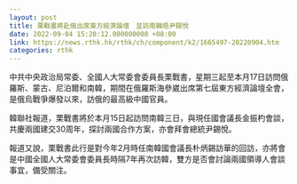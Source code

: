 ```yaml
---
layout: post
title: 栗戰書將赴俄出席東方經濟論壇　並訪南韓晤尹錫悅
date: 2022-09-04 15:20:12.000000000 +08:00
link: https://news.rthk.hk/rthk/ch/component/k2/1665497-20220904.htm
categories: rthk
---
```


中共中央政治局常委、全國人大常委會委員長栗戰書，星期三起至本月17日訪問俄羅斯、蒙古、尼泊爾和南韓，期間在俄羅斯海參崴出席第七屆東方經濟論壇全會，是俄烏戰爭爆發以來，訪俄的最高級中國官員。

韓聯社報道，栗戰書將於本月15日起訪問南韓三日，與現任國會議長金振杓會談，共慶兩國建交30周年，探討兩國合作方案，亦會拜會總統尹錫悅。

報道又說，栗戰書此行是對今年2月時任南韓國會議長朴炳錫訪華的回訪，亦將會是中國全國人大常委會委員長時隔7年再次訪韓，雙方是否會討論兩國領導人會談事宜，備受關注。
